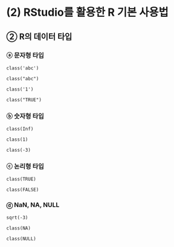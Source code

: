 # (2) RStudio를 활용한 R 기본 사용법

## ② R의 데이터 타입

### ⓐ 문자형 타입

```
class('abc')

class("abc")

class('1')

class("TRUE")
```

### ⓑ 숫자형 타입

```
class(Inf)

class(1)

class(-3)
```

### ⓒ 논리형 타입

```
class(TRUE)

class(FALSE)
```

### ⓓ NaN, NA, NULL

```
sqrt(-3)

class(NA)

class(NULL)
```
